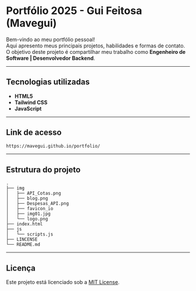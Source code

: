 # Portfólio 2025 - Gui Feitosa (Mavegui)

Bem-vindo ao meu portfólio pessoal!  
Aqui apresento meus principais projetos, habilidades e formas de contato.  
O objetivo deste projeto é compartilhar meu trabalho como **Engenheiro de Software | Desenvolvedor Backend**.

---

## Tecnologias utilizadas
- **HTML5**  
- **Tailwind CSS**  
- **JavaScript**    

---

## Link de acesso 

```bash
https://mavegui.github.io/portfolio/
```

---

## Estrutura do projeto

```plaintext
.
├── img
│   ├── API_Cotas.png
│   ├── blog.png
│   ├── Despesas_API.png
│   ├── favicon_io   
│   ├── img01.jpg
│   └── logo.png
├── index.html
├── js
│   └── scripts.js
├── LINCENSE
└── README.md
```

---

## Licença
Este projeto está licenciado sob a [MIT License](./LICENSE).